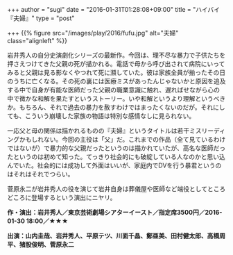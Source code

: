 +++
author = "sugi"
date = "2016-01-31T01:28:08+09:00"
title = "ハイバイ『夫婦』"
type = "post"

+++
{{% figure src="/images/play/2016/fufu.jpg" alt="夫婦" class="alignleft" %}}

岩井秀人の自分史演劇化シリーズの最新作。今回は、理不尽な暴力で子供たちを押さえつけてきた父親の死が描かれる。電話で母から呼び出されて病院にいってみると父親は見る影なくやつれて死に瀕していた。彼は家族全員が揃ったその日のうちに亡くなる。その死の裏には医療ミスがあったんじゃないかと原因を追及する中で自身が有能な医師だった父親の職業意識に触れ、遅ればせながら心の中で微かな和解を果たすというストーリー。いや和解というより理解というべきか。もちろん、それで過去の暴力を赦すわけではまったくないのだが。それにしても、こういう崩壊した家族の物語は特別な感情なしに見られない。

一応父と母の関係は描かれるものの『夫婦』というタイトルは若干ミスリーディングかもしれない。今回の主役は「父」だ。これまでの作品（全て見ているわけではないが）で暴力的な父親だったというのは描かれていたが、高名な医師だったというのは初めて知った。てっきり社会的にも破綻している人なのかと思い込んでいた。社会的には成功して外面はいいが、家庭内でDVを行う暴君というのはそれはそれでつらい。

菅原永二が岩井秀人の役を演じて岩井自身は葬儀屋や医師など端役としてところどころに登場するという演出にニヤリ。

**作・演出：岩井秀人／東京芸術劇場シアターイースト／指定席3500円／2016-01-30 18:00／★★★**

**出演：山内圭哉、岩井秀人、平原テツ、川面千晶、鄭亜美、田村健太郎、高橋周平、猪股俊明、菅原永二**
